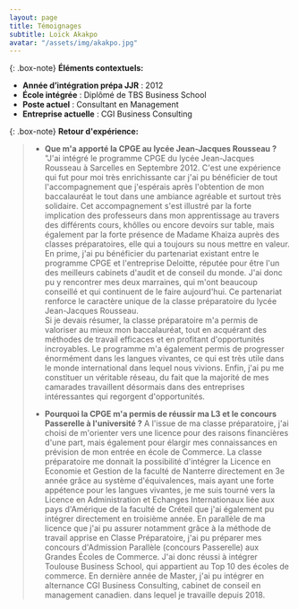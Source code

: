 ```yaml
---
layout: page
title: Témoignages
subtitle: Loïck Akakpo
avatar: "/assets/img/akakpo.jpg"
---
```

{: .box-note}
**Éléments contextuels:**

- **Année d’intégration prépa JJR** : 2012
- **École intégrée** :  Diplômé de TBS Business School
- **Poste actuel** : Consultant en Management
- **Entreprise actuelle** : CGI Business Consulting

{: .box-note}
**Retour d'expérience:** 
>
>- **Que m'a apporté la CPGE au lycée Jean-Jacques Rousseau ?**
>"J'ai intégré le programme CPGE du lycée Jean-Jacques Rousseau à Sarcelles en Septembre 2012. C'est une expérience qui fut pour moi très enrichissante car j'ai pu bénéficier de tout l'accompagnement que j'espérais après l'obtention de mon baccalauréat le tout dans une ambiance agréable et surtout très solidaire. Cet accompagnement s'est illustré par la forte implication des professeurs dans mon apprentissage au travers des différents cours, khôlles ou encore devoirs sur table, mais également par la forte présence de Madame Khaiza auprès des classes préparatoires, elle qui a toujours su nous mettre en valeur. En prime, j'ai pu bénéficier du partenariat existant entre le programme CPGE et l'entreprise Deloitte, réputée pour être l'un des meilleurs cabinets d'audit et de conseil du monde. J'ai donc pu y rencontrer mes deux marraines, qui m'ont beaucoup conseillé et qui continuent de le faire aujourd'hui. Ce partenariat renforce le caractère unique de la classe préparatoire du lycée Jean-Jacques Rousseau.    
>Si je devais résumer, la classe préparatoire m'a permis de valoriser au mieux mon baccalauréat, tout en acquérant des méthodes de travail efficaces et en profitant d'opportunités incroyables. Le programme m'a également permis de progresser énormément dans les langues vivantes, ce qui est très utile dans le monde international dans lequel nous vivions.  Enfin, j'ai pu me constituer un véritable réseau, du fait que la majorité de mes camarades travaillent désormais dans des entreprises intéressantes qui regorgent d'opportunités.
>
>- **Pourquoi la CPGE m'a permis de réussir ma L3 et le concours Passerelle à l'université ?**
>A l'issue de ma classe préparatoire, j'ai choisi de m'orienter vers une licence pour des raisons financières d'une part, mais également pour élargir mes connaissances en prévision de mon entrée en école de Commerce. La classe préparatoire me donnait la possibilité d'intégrer la Licence en Economie et Gestion de la faculté de Nanterre directement en 3e année grâce au système d'équivalences, mais ayant une forte appétence pour les langues vivantes, je me suis tourné vers la Licence en Administration et Echanges Internationaux liée aux pays d'Amérique de la faculté de Créteil que j'ai également pu intégrer directement en troisième année. En parallèle de ma licence que j'ai pu assurer notamment grâce à la méthode de travail apprise en Classe Préparatoire, j'ai pu préparer mes concours d'Admission Parallèle (concours Passerelle) aux Grandes Écoles de Commerce. J'ai donc réussi à intégrer Toulouse Business School, qui appartient au Top 10 des écoles de commerce. En dernière année de Master, j'ai pu intégrer en alternance CGI Business Consulting, cabinet de conseil en management canadien. dans lequel je travaille depuis 2018. 

  
